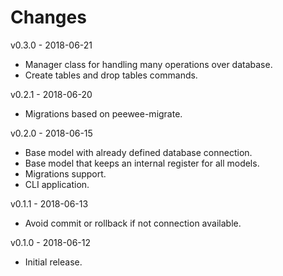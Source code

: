 # Changes
v0.3.0 - 2018-06-21
 * Manager class for handling many operations over database.
 * Create tables and drop tables commands.

v0.2.1 - 2018-06-20
 * Migrations based on peewee-migrate.
 
v0.2.0 - 2018-06-15
 * Base model with already defined database connection.
 * Base model that keeps an internal register for all models.
 * Migrations support.
 * CLI application.

v0.1.1 - 2018-06-13
 * Avoid commit or rollback if not connection available.

v0.1.0 - 2018-06-12
 * Initial release.
